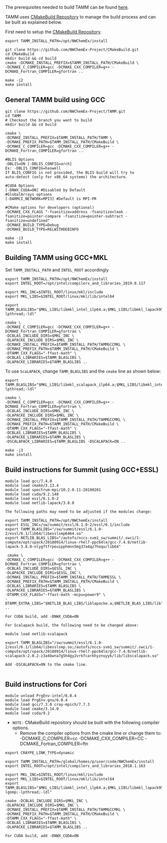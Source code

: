 
The prerequisites needed to build TAMM can be found [here](prerequisites.md).

TAMM uses [CMakeBuild Repository](https://github.com/NWChemEx-Project/CMakeBuild) to manage the build process and can be built as explained below.

First need to setup the [CMakeBuild Repository](https://github.com/NWChemEx-Project/CMakeBuild).


```
export TAMM_INSTALL_PATH=/opt/NWChemEx/install

git clone https://github.com/NWChemEx-Project/CMakeBuild.git
cd CMakeBuild
mkdir build && cd build
cmake -DCMAKE_INSTALL_PREFIX=$TAMM_INSTALL_PATH/CMakeBuild \
-DCMAKE_C_COMPILER=gcc -DCMAKE_CXX_COMPILER=g++ -DCMAKE_Fortran_COMPILER=gfortran ..

make -j2
make install
```

General TAMM build using GCC
----------------------------
```
git clone https://github.com/NWChemEx-Project/TAMM.git
cd TAMM
# Checkout the branch you want to build
mkdir build && cd build

cmake \
-DCMAKE_INSTALL_PREFIX=$TAMM_INSTALL_PATH/TAMM \
-DCMAKE_PREFIX_PATH=$TAMM_INSTALL_PATH/CMakeBuild \
-DCMAKE_C_COMPILER=gcc -DCMAKE_CXX_COMPILER=g++ -DCMAKE_Fortran_COMPILER=gfortran ..

#BLIS Options
-DBLIS=ON [-DBLIS_CONFIG=arch]
Ex: -DBLIS_CONFIG=haswell
If BLIS_CONFIG is not provided, the BLIS build will try to
auto-detect (only for x86_64 systems) the architecture.

#CUDA Options
[-DNWX_CUDA=ON] #Disabled by Default
#GlobalArrays options
[-DARMCI_NETWORK=MPI3] #Default is MPI-PR

#CMake options for developers (optional)
-DCMAKE_CXX_FLAGS "-fsanitize=address -fsanitize=leak -fsanitize=pointer-compare -fsanitize=pointer-subtract -fsanitize=undefined"
-DCMAKE_BUILD_TYPE=Debug
-DCMAKE_BUILD_TYPE=RELWITHDEBINFO

make -j3
make install
```

Building TAMM using GCC+MKL
----------------------------

Set `TAMM_INSTALL_PATH` and `INTEL_ROOT` accordingly

```
export TAMM_INSTALL_PATH=/opt/NWChemEx/install
export INTEL_ROOT=/opt/intel/compilers_and_libraries_2019.0.117

export MKL_INC=$INTEL_ROOT/linux/mkl/include
export MKL_LIBS=$INTEL_ROOT/linux/mkl/lib/intel64

export TAMM_BLASLIBS="$MKL_LIBS/libmkl_intel_ilp64.a;$MKL_LIBS/libmkl_lapack95_ilp64.a;$MKL_LIBS/libmkl_blas95_ilp64.a;$MKL_LIBS/libmkl_intel_thread.a;$MKL_LIBS/libmkl_core.a;$INTEL_ROOT/linux/compiler/lib/intel64/libiomp5.a;-lpthread;-ldl"

cmake \
-DCMAKE_C_COMPILER=gcc -DCMAKE_CXX_COMPILER=g++ -DCMAKE_Fortran_COMPILER=gfortran \
-DCBLAS_INCLUDE_DIRS=$MKL_INC \
-DLAPACKE_INCLUDE_DIRS=$MKL_INC \
-DCMAKE_INSTALL_PREFIX=$TAMM_INSTALL_PATH/TAMMGCCMKL \
-DCMAKE_PREFIX_PATH=$TAMM_INSTALL_PATH/CMakeBuild \
-DTAMM_CXX_FLAGS="-ffast-math" \
-DCBLAS_LIBRARIES=$TAMM_BLASLIBS \
-DLAPACKE_LIBRARIES=$TAMM_BLASLIBS ..
```

To use `ScaLAPACK`, change `TAMM_BLASLIBS` and the `cmake` line as shown below:

```
export TAMM_BLASLIBS="$MKL_LIBS/libmkl_scalapack_ilp64.a;$MKL_LIBS/libmkl_intel_ilp64.a;$MKL_LIBS/libmkl_lapack95_ilp64.a;$MKL_LIBS/libmkl_blas95_ilp64.a;$MKL_LIBS/libmkl_intel_thread.a;$MKL_LIBS/libmkl_core.a;$MKL_LIBS/libmkl_blacs_openmpi_ilp64.a;$INTEL_ROOT/linux/compiler/lib/intel64/libiomp5.a;-lpthread;-ldl"

cmake \
-DCMAKE_C_COMPILER=gcc -DCMAKE_CXX_COMPILER=g++ -DCMAKE_Fortran_COMPILER=gfortran \
-DCBLAS_INCLUDE_DIRS=$MKL_INC \
-DLAPACKE_INCLUDE_DIRS=$MKL_INC \
-DCMAKE_INSTALL_PREFIX=$TAMM_INSTALL_PATH/TAMMGCCMKL \
-DCMAKE_PREFIX_PATH=$TAMM_INSTALL_PATH/CMakeBuild \
-DTAMM_CXX_FLAGS="-ffast-math" \
-DCBLAS_LIBRARIES=$TAMM_BLASLIBS \
-DLAPACKE_LIBRARIES=$TAMM_BLASLIBS \
-DSCALAPACK_LIBRARIES=$TAMM_BLASLIBS -DSCALAPACK=ON ..
```

```
make -j3
make install
```

Build instructions for Summit (using GCC+ESSL)
----------------------------------------------

```
module load gcc/7.4.0
module load cmake/3.13.4 
module load spectrum-mpi/10.2.0.11-20190201 
module load cuda/9.2.148
module load essl/6.1.0-2
module load netlib-lapack/3.8.0
```

```
The following paths may need to be adjusted if the modules change:

export TAMM_INSTALL_PATH=/opt/NWChemEx/install
export ESSL_INC=/sw/summit/essl/6.1.0-2/essl/6.1/include
export TAMM_BLASLIBS="/sw/summit/essl/6.1.0-2/essl/6.1/lib64/libesslsmp6464.so"
export NETLIB_BLAS_LIBS="/autofs/nccs-svm1_sw/summit/.swci/1-compute/opt/spack/20180914/linux-rhel7-ppc64le/gcc-7.4.0/netlib-lapack-3.8.0-nlygftfrpeuipphmnn5mg37a4qz7hoqu/lib64"
```
```
 cmake \
-DCMAKE_C_COMPILER=gcc -DCMAKE_CXX_COMPILER=g++ -DCMAKE_Fortran_COMPILER=gfortran \
-DCBLAS_INCLUDE_DIRS=$ESSL_INC \
-DLAPACKE_INCLUDE_DIRS=$ESSL_INC \
-DCMAKE_INSTALL_PREFIX=$TAMM_INSTALL_PATH/TAMMESSL \
-DCMAKE_PREFIX_PATH=$TAMM_INSTALL_PATH/CMakeBuild \
-DCBLAS_LIBRARIES=$TAMM_BLASLIBS \
-DLAPACKE_LIBRARIES=$TAMM_BLASLIBS \
-DTAMM_CXX_FLAGS="-ffast-math -mcpu=power9" \
-DTAMM_EXTRA_LIBS="$NETLIB_BLAS_LIBS/liblapacke.a;$NETLIB_BLAS_LIBS/liblapack.a" ..

For CUDA build, add -DNWX_CUDA=ON

```

```
For Scalapack build, the following need to be changed above:

module load netlib-scalapack

export TAMM_BLASLIBS="/sw/summit/essl/6.1.0-2/essl/6.1/lib64/libesslsmp.so;/autofs/nccs-svm1_sw/summit/.swci/1-compute/opt/spack/20180914/linux-rhel7-ppc64le/gcc-7.4.0/netlib-scalapack-2.0.2-z3a4bwna7g5h4gy2vrkfcarkhyznuyyk/lib/libscalapack.so"

Add -DSCALAPACK=ON to the cmake line.


```

Build instructions for Cori
----------------------------

```
module unload PrgEnv-intel/6.0.4
module load PrgEnv-gnu/6.0.4
module load gcc/7.3.0 cray-mpich/7.7.3
module load cmake/3.14.0 
module load cuda/9.2
```

- `NOTE:` CMakeBuild repository should be built with the following compiler options.
  - Remove the compiler options from the cmake line or change them to:  
 -DCMAKE_C_COMPILER=cc -DCMAKE_CXX_COMPILER=CC -DCMAKE_Fortran_COMPILER=ftn

 
```
export CRAYPE_LINK_TYPE=dynamic

export TAMM_INSTALL_PATH=/global/homes/p/user/code/NWChemEx/install
export INTEL_ROOT=/opt/intel/compilers_and_libraries_2018.1.163

export MKL_INC=$INTEL_ROOT/linux/mkl/include
export MKL_LIBS=$INTEL_ROOT/linux/mkl/lib/intel64
export TAMM_BLASLIBS="$MKL_LIBS/libmkl_intel_ilp64.a;$MKL_LIBS/libmkl_lapack95_ilp64.a;$MKL_LIBS/libmkl_blas95_ilp64.a;$MKL_LIBS/libmkl_gnu_thread.a;$MKL_LIBS/libmkl_core.a;-lgomp;-lpthread;-ldl"
```
```
cmake -DCBLAS_INCLUDE_DIRS=$MKL_INC \
-DLAPACKE_INCLUDE_DIRS=$MKL_INC \
-DCMAKE_INSTALL_PREFIX=$TAMM_INSTALL_PATH/TAMMGCCMKL \
-DCMAKE_PREFIX_PATH=$TAMM_INSTALL_PATH/CMakeBuild \
-DTAMM_CXX_FLAGS="-ffast-math" \
-DCBLAS_LIBRARIES=$TAMM_BLASLIBS \
-DLAPACKE_LIBRARIES=$TAMM_BLASLIBS ..

For CUDA build, add -DNWX_CUDA=ON

```
